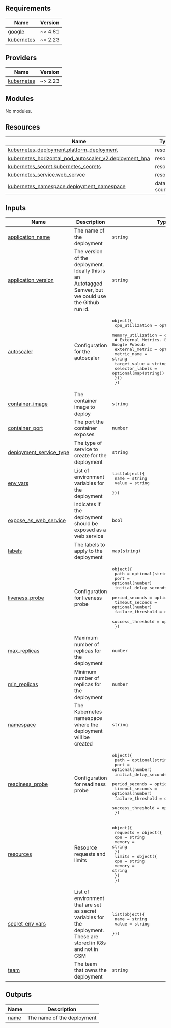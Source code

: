 ## Requirements

| Name | Version |
|------|---------|
| <a name="requirement_google"></a> [google](#requirement\_google) | ~> 4.81 |
| <a name="requirement_kubernetes"></a> [kubernetes](#requirement\_kubernetes) | ~> 2.23 |

## Providers

| Name | Version |
|------|---------|
| <a name="provider_kubernetes"></a> [kubernetes](#provider\_kubernetes) | ~> 2.23 |

## Modules

No modules.

## Resources

| Name | Type |
|------|------|
| [kubernetes_deployment.platform_deployment](https://registry.terraform.io/providers/hashicorp/kubernetes/latest/docs/resources/deployment) | resource |
| [kubernetes_horizontal_pod_autoscaler_v2.deployment_hpa](https://registry.terraform.io/providers/hashicorp/kubernetes/latest/docs/resources/horizontal_pod_autoscaler_v2) | resource |
| [kubernetes_secret.kubernetes_secrets](https://registry.terraform.io/providers/hashicorp/kubernetes/latest/docs/resources/secret) | resource |
| [kubernetes_service.web_servce](https://registry.terraform.io/providers/hashicorp/kubernetes/latest/docs/resources/service) | resource |
| [kubernetes_namespace.deployment_namespace](https://registry.terraform.io/providers/hashicorp/kubernetes/latest/docs/data-sources/namespace) | data source |

## Inputs

| Name | Description | Type | Default | Required |
|------|-------------|------|---------|:--------:|
| <a name="input_application_name"></a> [application\_name](#input\_application\_name) | The name of the deployment | `string` | n/a | yes |
| <a name="input_application_version"></a> [application\_version](#input\_application\_version) | The version of the deployment. Ideally this is an Autotagged Semver, but we could use the Github run id. | `string` | n/a | yes |
| <a name="input_autoscaler"></a> [autoscaler](#input\_autoscaler) | Configuration for the autoscaler | <pre>object({<br>    cpu_utilization    = optional(number)<br>    memory_utilization = optional(number)<br>    # External Metrics. Example: Google Pubsub<br>    external_metric = optional(object({<br>      metric_name     = string<br>      target_value    = string<br>      selector_labels = optional(map(string))<br>    }))<br>  })</pre> | <pre>{<br>  "cpu_utilization": 80<br>}</pre> | no |
| <a name="input_container_image"></a> [container\_image](#input\_container\_image) | The container image to deploy | `string` | n/a | yes |
| <a name="input_container_port"></a> [container\_port](#input\_container\_port) | The port the container exposes | `number` | `8080` | no |
| <a name="input_deployment_service_type"></a> [deployment\_service\_type](#input\_deployment\_service\_type) | The type of service to create for the deployment | `string` | `"ClusterIP"` | no |
| <a name="input_env_vars"></a> [env\_vars](#input\_env\_vars) | List of environment variables for the deployment | <pre>list(object({<br>    name  = string<br>    value = string<br>  }))</pre> | `[]` | no |
| <a name="input_expose_as_web_service"></a> [expose\_as\_web\_service](#input\_expose\_as\_web\_service) | Indicates if the deployment should be exposed as a web service | `bool` | `true` | no |
| <a name="input_labels"></a> [labels](#input\_labels) | The labels to apply to the deployment | `map(string)` | n/a | yes |
| <a name="input_liveness_probe"></a> [liveness\_probe](#input\_liveness\_probe) | Configuration for liveness probe | <pre>object({<br>    path                  = optional(string)<br>    port                  = optional(number)<br>    initial_delay_seconds = optional(number)<br>    period_seconds        = optional(number)<br>    timeout_seconds       = optional(number)<br>    failure_threshold     = optional(number)<br>    success_threshold     = optional(number)<br>  })</pre> | <pre>{<br>  "failure_threshold": 3,<br>  "initial_delay_seconds": 10,<br>  "path": "/livez",<br>  "period_seconds": 10,<br>  "port": 8080,<br>  "success_threshold": 1,<br>  "timeout_seconds": 2<br>}</pre> | no |
| <a name="input_max_replicas"></a> [max\_replicas](#input\_max\_replicas) | Maximum number of replicas for the deployment | `number` | `1` | no |
| <a name="input_min_replicas"></a> [min\_replicas](#input\_min\_replicas) | Minimum number of replicas for the deployment | `number` | `1` | no |
| <a name="input_namespace"></a> [namespace](#input\_namespace) | The Kubernetes namespace where the deployment will be created | `string` | `"internal"` | no |
| <a name="input_readiness_probe"></a> [readiness\_probe](#input\_readiness\_probe) | Configuration for readiness probe | <pre>object({<br>    path                  = optional(string)<br>    port                  = optional(number)<br>    initial_delay_seconds = optional(number)<br>    period_seconds        = optional(number)<br>    timeout_seconds       = optional(number)<br>    failure_threshold     = optional(number)<br>    success_threshold     = optional(number)<br>  })</pre> | <pre>{<br>  "failure_threshold": 3,<br>  "initial_delay_seconds": 10,<br>  "path": "/readyz",<br>  "period_seconds": 10,<br>  "port": 8080,<br>  "success_threshold": 1,<br>  "timeout_seconds": 2<br>}</pre> | no |
| <a name="input_resources"></a> [resources](#input\_resources) | Resource requests and limits | <pre>object({<br>    requests = object({<br>      cpu    = string<br>      memory = string<br>    })<br>    limits = object({<br>      cpu    = string<br>      memory = string<br>    })<br>  })</pre> | <pre>{<br>  "limits": {<br>    "cpu": "500m",<br>    "memory": "128Mi"<br>  },<br>  "requests": {<br>    "cpu": "250m",<br>    "memory": "64Mi"<br>  }<br>}</pre> | no |
| <a name="input_secret_env_vars"></a> [secret\_env\_vars](#input\_secret\_env\_vars) | List of environment that are set as secret variables for the deployment. These are stored in K8s and not in GSM | <pre>list(object({<br>    name  = string<br>    value = string<br>  }))</pre> | `[]` | no |
| <a name="input_team"></a> [team](#input\_team) | The team that owns the deployment | `string` | n/a | yes |

## Outputs

| Name | Description |
|------|-------------|
| <a name="output_name"></a> [name](#output\_name) | The name of the deployment |
